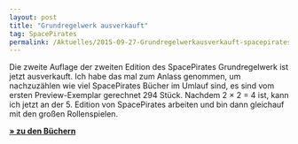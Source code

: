 ```yaml
---
layout: post
title: "Grundregelwerk ausverkauft"
tag: SpacePirates
permalink: /Aktuelles/2015-09-27-Grundregelwerkausverkauft-spacepirates
---
```


Die zweite Auflage der zweiten Edition des SpacePirates Grundregelwerk ist jetzt ausverkauft. Ich habe das mal zum Anlass genommen, um nachzuzählen wie viel SpacePirates Bücher im Umlauf sind, es sind vom ersten Preview-Exemplar gerechnet 294 Stück. Nachdem 2 &times; 2 = 4 ist, kann ich jetzt an der 5. Edition von SpacePirates arbeiten und bin dann gleichauf mit den großen Rollenspielen.

**[&raquo; zu den Büchern](https://spacepirates.jcgames.de/Publikationen/)**


